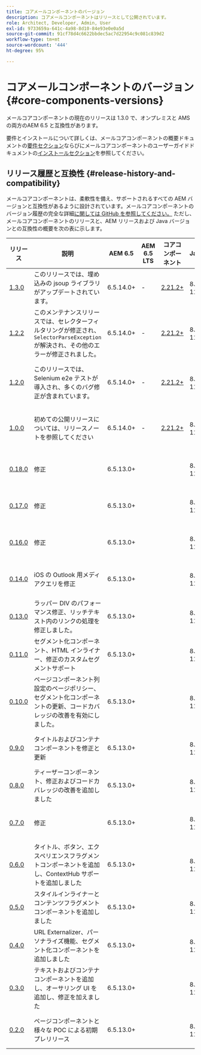 ```yaml
---
title: コアメールコンポーネントのバージョン
description: コアメールコンポーネントはリリースとして公開されています。
role: Architect, Developer, Admin, User
exl-id: 9733659a-641c-4a98-8d10-84e93e0e0a5d
source-git-commit: 91cf78d4c6622bbdec5ac7d22954c9c081c839d2
workflow-type: tm+mt
source-wordcount: '444'
ht-degree: 95%

---
```



# コアメールコンポーネントのバージョン {#core-components-versions}

メールコアコンポーネントの現在のリリースは 1.3.0 で、オンプレミスと AMS の両方のAEM 6.5 と互換性があります。

要件とインストールについて詳しくは、メールコアコンポーネントの概要ドキュメントの[要件セクション](/help/email/introduction.md#requirements)ならびにメールコアコンポーネントのユーザーガイドドキュメントの[インストールセクション](/help/email/using.md#installing-the-email-core-components)を参照してください。

## リリース履歴と互換性 {#release-history-and-compatibility}

メールコアコンポーネントは、柔軟性を備え、サポートされるすべての AEM バージョンと互換性があるように設計されています。メールコアコンポーネントのバージョン履歴の完全な詳細[に関しては GitHub を参照してください。](https://github.com/adobe/aem-core-email-components/releases) ただし、メールコアコンポーネントのリリースと、AEM リリースおよび Java バージョンとの互換性の概要を次の表に示します。

| リリース | 説明 | AEM 6.5 | AEM 6.5 LTS | コアコンポーネント | Java | リリース日 |
|---|---|---|---|---|---|---|
| [1.3.0](https://github.com/adobe/aem-core-email-components/releases/tag/core.email.components.reactor-1.3.0) | このリリースでは、埋め込みの jsoup ライブラリがアップデートされています。 | 6.5.14.0+ | - | [2.21.2+](/help/versions.md) | 8、11 | 2024年6月28日（PT） |
| [1.2.2](https://github.com/adobe/aem-core-email-components/releases/tag/core.email.components.reactor-1.2.2) | このメンテナンスリリースでは、セレクターフィルタリングが修正され、`SelectorParseException` が解決され、その他のエラーが修正されました。 | 6.5.14.0+ | - | [2.21.2+](/help/versions.md) | 8、11 | 2023年5月24日（PT） |
| [1.2.0](https://github.com/adobe/aem-core-email-components/releases/tag/core.email.components.reactor-1.2.0) | このリリースでは、Selenium e2e テストが導入され、多くのバグ修正が含まれています。 | 6.5.14.0+ | - | [2.21.2+](/help/versions.md) | 8、11 | 2022年11月29日（PT） |
| [1.0.0](https://github.com/adobe/aem-core-email-components/releases/tag/core.email.components.reactor-1.0.0) | 初めての公開リリースについては、リリースノートを参照してください | 6.5.14.0+ | - | [2.21.2+](/help/versions.md) | 8、11 | 2022年11月29日（PT） |
| [0.18.0](https://github.com/adobe/aem-core-email-components/releases/tag/v0.18.0) | 修正 | 6.5.13.0+ |  |  | 8、11 | 2022年9月30日（PT） |
| [0.17.0](https://github.com/adobe/aem-core-email-components/releases/tag/v0.17.0) | 修正 | 6.5.13.0+ |  |  | 8、11 | 2022年9月27日（PT） |
| [0.16.0](https://github.com/adobe/aem-core-email-components/releases/tag/v0.16.0) | 修正 | 6.5.13.0+ |  |  | 8、11 | 2022年9月14日（PT） |
| [0.14.0](https://github.com/adobe/aem-core-email-components/releases/tag/v0.14.0) | iOS の Outlook 用メディアクエリを修正 | 6.5.13.0+ |  |  | 8、11 | 2022年8月8日（PT） |
| [0.13.0](https://github.com/adobe/aem-core-email-components/releases/tag/v0.13.0) | ラッパー DIV のパフォーマンス修正、リッチテキスト内のリンクの処理を修正しました。 | 6.5.13.0+ |  |  | 8、11 | 2022年7月27日（PT） |
| [0.11.0](https://github.com/adobe/aem-core-email-components/releases/tag/v0.11.0) | セグメント化コンポーネント、HTML インライナー、修正のカスタムセグメントサポート | 6.5.13.0+ |  |  | 8、11 | 2022年7月6日（PT） |
| [0.10.0](https://github.com/adobe/aem-core-email-components/releases/tag/v0.10.0) | ページコンポーネント列設定のページポリシー、セグメント化コンポーネントの更新、コードカバレッジの改善を有効にしました。 | 6.5.13.0+ |  |  | 8、11 | 2022年6月15日（PT） |
| [0.9.0](https://github.com/adobe/aem-core-email-components/releases/tag/v0.9.0) | タイトルおよびコンテナコンポーネントを修正と更新 | 6.5.13.0+ |  |  | 8、11 | 2022年6月1日（PT） |
| [0.8.0](https://github.com/adobe/aem-core-email-components/releases/tag/v0.8.0) | ティーザーコンポーネント、修正およびコードカバレッジの改善を追加しました | 6.5.13.0+ |  |  | 8、11 | 2022年5月19日（PT） |
| [0.7.0](https://github.com/adobe/aem-core-email-components/releases/tag/v0.7.0) | 修正 | 6.5.13.0+ |  |  | 8、11 | 2022年5月4日（PT） |
| [0.6.0](https://github.com/adobe/aem-core-email-components/releases/tag/v0.6.0) | タイトル、ボタン、エクスペリエンスフラグメントコンポーネントを追加し、ContextHub サポートを追加しました | 6.5.13.0+ |  |  | 8、11 | 2022年4月20日（PT） |
| [0.5.0](https://github.com/adobe/aem-core-email-components/releases/tag/v0.5.0) | スタイルインライナーとコンテンツフラグメントコンポーネントを追加しました | 6.5.13.0+ |  |  | 8、11 | 2022年4月7日（PT） |
| [0.4.0](https://github.com/adobe/aem-core-email-components/releases/tag/v0.4.0) | URL Externalizer、パーソナライズ機能、セグメント化コンポーネントを追加しました | 6.5.13.0+ |  |  | 8、11 | 2022年3月23日（PT） |
| [0.3.0](https://github.com/adobe/aem-core-email-components/releases/tag/v0.3.0) | テキストおよびコンテナコンポーネントを追加し、オーサリング UI を追加し、修正を加えました | 6.5.13.0+ |  |  | 8、11 | 2022年3月9日（PT） |
| [0.2.0](https://github.com/adobe/aem-core-email-components/releases/tag/v0.2.0) | ページコンポーネントと様々な POC による初期プレリリース | 6.5.13.0+ |  |  | 8、11 | 2022年2月24日（PT） |
